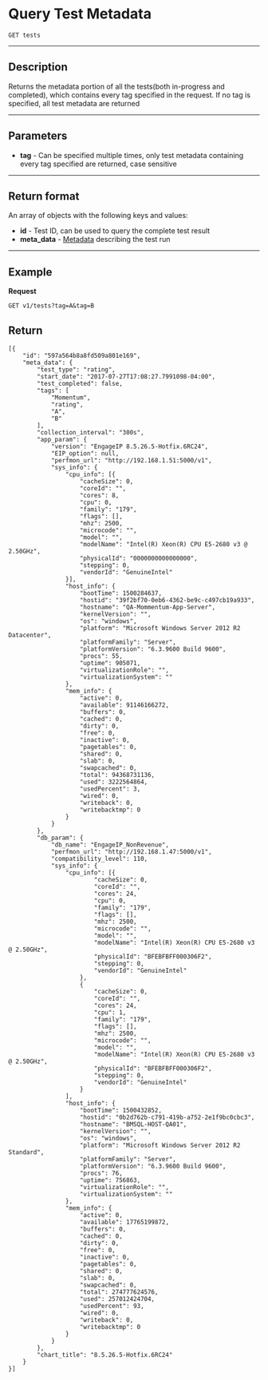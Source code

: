 # Query Test Metadata

	GET tests

***

## Description
Returns the metadata portion of all the tests(both in-progress and completed), which contains every tag specified in the request. If no tag is specified, all test metadata are returned  

***
## Parameters
- **tag** - Can be specified multiple times, only test metadata containing every tag specified are returned, case sensitive

***

## Return format
An array of objects with the following keys and values:

- **id** - Test ID, can be used to query the complete test result
- **meta_data** - [Metadata](https://github.com/han-hgu/perf-prototype/blob/master/api-documentation/terms.md#metadata) describing the test run

***

## Example

**Request**

	GET v1/tests?tag=A&tag=B

## Return

	[{
		"id": "597a564b8a8fd509a801e169",
		"meta_data": {
			"test_type": "rating",
			"start_date": "2017-07-27T17:08:27.7991098-04:00",
			"test_completed": false,
			"tags": [
				"Momentum",
				"rating",
				"A",
				"B"
			],
			"collection_interval": "300s",
			"app_param": {
				"version": "EngageIP 8.5.26.5-Hotfix.6RC24",
				"EIP_option": null,
				"perfmon_url": "http://192.168.1.51:5000/v1",
				"sys_info": {
					"cpu_info": [{
						"cacheSize": 0,
						"coreId": "",
						"cores": 8,
						"cpu": 0,
						"family": "179",
						"flags": [],
						"mhz": 2500,
						"microcode": "",
						"model": "",
						"modelName": "Intel(R) Xeon(R) CPU E5-2680 v3 @ 2.50GHz",
						"physicalId": "0000000000000000",
						"stepping": 0,
						"vendorId": "GenuineIntel"
					}],
					"host_info": {
						"bootTime": 1500284637,
						"hostid": "39f2bf70-0eb6-4362-be9c-c497cb19a933",
						"hostname": "QA-Mommentum-App-Server",
						"kernelVersion": "",
						"os": "windows",
						"platform": "Microsoft Windows Server 2012 R2 Datacenter",
						"platformFamily": "Server",
						"platformVersion": "6.3.9600 Build 9600",
						"procs": 55,
						"uptime": 905071,
						"virtualizationRole": "",
						"virtualizationSystem": ""
					},
					"mem_info": {
						"active": 0,
						"available": 91146166272,
						"buffers": 0,
						"cached": 0,
						"dirty": 0,
						"free": 0,
						"inactive": 0,
						"pagetables": 0,
						"shared": 0,
						"slab": 0,
						"swapcached": 0,
						"total": 94368731136,
						"used": 3222564864,
						"usedPercent": 3,
						"wired": 0,
						"writeback": 0,
						"writebacktmp": 0
					}
				}
			},
			"db_param": {
				"db_name": "EngageIP_NonRevenue",
				"perfmon_url": "http://192.168.1.47:5000/v1",
				"compatibility_level": 110,
				"sys_info": {
					"cpu_info": [{
							"cacheSize": 0,
							"coreId": "",
							"cores": 24,
							"cpu": 0,
							"family": "179",
							"flags": [],
							"mhz": 2500,
							"microcode": "",
							"model": "",
							"modelName": "Intel(R) Xeon(R) CPU E5-2680 v3 @ 2.50GHz",
							"physicalId": "BFEBFBFF000306F2",
							"stepping": 0,
							"vendorId": "GenuineIntel"
						},
						{
							"cacheSize": 0,
							"coreId": "",
							"cores": 24,
							"cpu": 1,
							"family": "179",
							"flags": [],
							"mhz": 2500,
							"microcode": "",
							"model": "",
							"modelName": "Intel(R) Xeon(R) CPU E5-2680 v3 @ 2.50GHz",
							"physicalId": "BFEBFBFF000306F2",
							"stepping": 0,
							"vendorId": "GenuineIntel"
						}
					],
					"host_info": {
						"bootTime": 1500432852,
						"hostid": "0b2d762b-c791-419b-a752-2e1f9bc0cbc3",
						"hostname": "BMSQL-HOST-QA01",
						"kernelVersion": "",
						"os": "windows",
						"platform": "Microsoft Windows Server 2012 R2 Standard",
						"platformFamily": "Server",
						"platformVersion": "6.3.9600 Build 9600",
						"procs": 76,
						"uptime": 756863,
						"virtualizationRole": "",
						"virtualizationSystem": ""
					},
					"mem_info": {
						"active": 0,
						"available": 17765199872,
						"buffers": 0,
						"cached": 0,
						"dirty": 0,
						"free": 0,
						"inactive": 0,
						"pagetables": 0,
						"shared": 0,
						"slab": 0,
						"swapcached": 0,
						"total": 274777624576,
						"used": 257012424704,
						"usedPercent": 93,
						"wired": 0,
						"writeback": 0,
						"writebacktmp": 0
					}
				}
			},
			"chart_title": "8.5.26.5-Hotfix.6RC24"
		}
	}]
